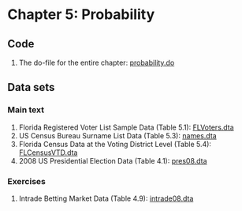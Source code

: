 # Chapter 5: Probability

## Code
1. The do-file for the entire chapter: [probability.do](probability.do)

## Data sets
### Main text
1. Florida Registered Voter List Sample Data (Table 5.1): [FLVoters.dta](FLVoters.dta)
2. US Census Bureau Surname List Data (Table 5.3): [names.dta](names.dta)
3. Florida Census Data at the Voting District Level (Table 5.4): [FLCensusVTD.dta](FLCensusVTD.dta)
4. 2008 US Presidential Election Data (Table 4.1): [pres08.dta](pres08.dta)

### Exercises
1. Intrade Betting Market Data (Table 4.9): [intrade08.dta](intrade08.dta)

